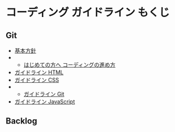 # コーディング ガイドライン もくじ

## Git

- <a href="guideline_flat.md">基本方針</a>
- - <a href="guideline_flow.md">はじめての方へ コーディングの進め方</a>
- <a href="guideline_html.md">ガイドライン HTML</a>
- <a href="guideline_css.md">ガイドライン CSS</a>
- - <a href="guideline_css.md">ガイドライン Git</a>
- <a href="">ガイドライン JavaScript</a>

## Backlog



